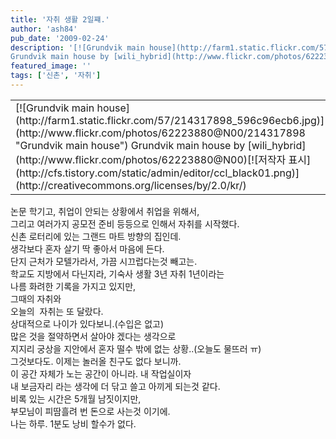 ```yaml
---
title: '자취 생활 2일쨰.'
author: 'ash84'
pub_date: '2009-02-24'
description: '[![Grundvik main house](http://farm1.static.flickr.com/57/214317898_596c96ecb6.jpg)](http://www.flickr.com/photos/62223880@N00/214317898 "Grundvik main house")  
Grundvik main house by [wili_hybrid](http://www.flickr.com/photos/62223'
featured_image: ''
tags: ['신촌', '자취']
---
```



<div><table class="flickrImgSearch">  
<tbody>  
<tr>  
<td>[![Grundvik main house](http://farm1.static.flickr.com/57/214317898_596c96ecb6.jpg)](http://www.flickr.com/photos/62223880@N00/214317898 "Grundvik main house")  
<span>Grundvik main house by [wili_hybrid](http://www.flickr.com/photos/62223880@N00)</span>[![저작자 표시](http://cfs.tistory.com/static/admin/editor/ccl_black01.png)](http://creativecommons.org/licenses/by/2.0/kr/)</td></tr></tbody></table></div>  
<div>논문 학기고, 취업이 안되는 상황에서 취업을 위해서, </div>  
<div>그리고 여러가지 공모전 준비 등등으로 인해서 자취를 시작했다. </div>  
<div>  
</div>  
<div>신촌 로터리에 있는 그랜드 마트 방향의 집인데. </div>  
<div>생각보다 혼자 살기 딱 좋아서 마음에 든다. </div>  
<div>  
</div>  
<div>단지 근처가 모텔가라서, 가끔 시끄럽다는것 빼고는. </div>  
<div>  
</div>  
<div>학교도 지방에서 다닌지라, 기숙사 생활 3년 자취 1년이라는</div>  
<div>나름 화려한 기록을 가지고 있지만, </div>  
<div>그때의 자취와 </div>  
<div>오늘의  자취는 또 달랐다. </div>  
<div>  
</div>  
<div>상대적으로 나이가 있다보니.(수입은 없고)</div>  
<div>많은 것을 절약하면서 살아야 겠다는 생각으로 </div>  
<div>지지리 궁상을 지안에서 혼자 떨수 밖에 없는 상황..(오늘도 물뜨러 ㅠ)</div>  
<div>  
</div>  
<div>그것보다도. 이제는 놀러올 친구도 없다 보니까. </div>  
<div>이 공간 자체가 노는 공간이 아니라. 내 작업실이자</div>  
<div>내 보금자리 라는 생각에 더 닦고 쓸고 아끼게 되는것 같다. </div>  
<div>  
</div>  
<div>비록 있는 시간은 5개월 남짓이지만, </div>  
<div>부모님이 피땀흘려 번 돈으로 사는것 이기에. </div>  
<div>나는 하루. 1분도 낭비 할수가 없다. </div>  
<div>  
</div>  
<div>  
</div>  
<div>  
</div>


